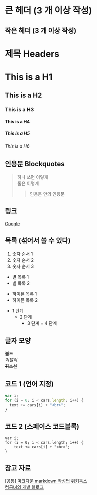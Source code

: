 # 큰 헤더 (3 개 이상 작성)

## 작은 헤더 (3 개 이상 작성)

# 제목 Headers

# This is a H1

## This is a H2

### This is a H3

#### This is a H4

##### This is a H5

###### This is a H6

## 인용문 Blockquotes

> 하나 쓰면 이렇게  
> 둘은 이렇게
>
> > 인용문 안의 인용문

## 링크

[Google](http://www.google.co.kr)

## 목록 (섞어서 쓸 수 있다)

1.  숫자 순서 1
2.  숫자 순서 2
3.  숫자 순서 3

- 별 목록 1
- 별 목록 2

* 하이픈 목록 1
* 하이픈 목록 2

- 1 단계
  - 2 단계
    - 3 단계
      = 4 단계

## 글자 모양

**볼드**  
_이탤릭_  
~~취소선~~

## 코드 1 (언어 지정)

```javascript
var i;
for (i = 0; i < cars.length; i++) {
  text += cars[i] + "<br>";
}
```

## 코드 2 (스페이스 코드블록)

    var i;
    for (i = 0; i < cars.length; i++) {
        text += cars[i] + "<br>";
    }

## 참고 자료

[[공통] 마크다운 markdown 작성법](https://gist.github.com/ihoneymon/652be052a0727ad59601)
[위키독스](https://wikidocs.net/1678)  
[컴공녀의 개발 블로그](https://simhyejin.github.io/2016/06/30/Markdown-syntax/)

